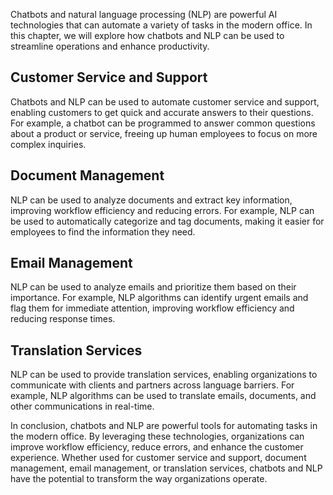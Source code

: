 
Chatbots and natural language processing (NLP) are powerful AI technologies that can automate a variety of tasks in the modern office. In this chapter, we will explore how chatbots and NLP can be used to streamline operations and enhance productivity.

Customer Service and Support
----------------------------

Chatbots and NLP can be used to automate customer service and support, enabling customers to get quick and accurate answers to their questions. For example, a chatbot can be programmed to answer common questions about a product or service, freeing up human employees to focus on more complex inquiries.

Document Management
-------------------

NLP can be used to analyze documents and extract key information, improving workflow efficiency and reducing errors. For example, NLP can be used to automatically categorize and tag documents, making it easier for employees to find the information they need.

Email Management
----------------

NLP can be used to analyze emails and prioritize them based on their importance. For example, NLP algorithms can identify urgent emails and flag them for immediate attention, improving workflow efficiency and reducing response times.

Translation Services
--------------------

NLP can be used to provide translation services, enabling organizations to communicate with clients and partners across language barriers. For example, NLP algorithms can be used to translate emails, documents, and other communications in real-time.

In conclusion, chatbots and NLP are powerful tools for automating tasks in the modern office. By leveraging these technologies, organizations can improve workflow efficiency, reduce errors, and enhance the customer experience. Whether used for customer service and support, document management, email management, or translation services, chatbots and NLP have the potential to transform the way organizations operate.
